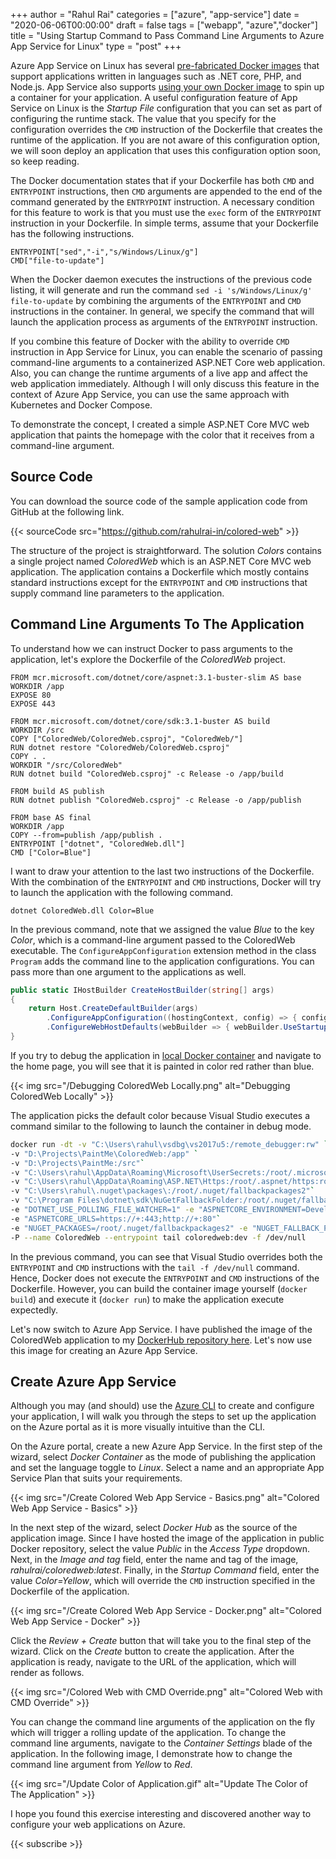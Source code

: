 ﻿+++
author = "Rahul Rai"
categories = ["azure", "app-service"]
date = "2020-06-06T00:00:00"
draft = false
tags = ["webapp", "azure","docker"]
title = "Using Startup Command to Pass Command Line Arguments to Azure App Service for Linux"
type = "post"
+++

Azure App Service on Linux has several [pre-fabricated Docker images](https://docs.microsoft.com/en-us/azure/app-service/containers/app-service-linux-faq) that support applications written in languages such as .NET core, PHP, and Node.js. App Service also supports [using your own Docker image](https://docs.microsoft.com/en-us/azure/app-service/containers/quickstart-docker) to spin up a container for your application. A useful configuration feature of App Service on Linux is the _Startup File_ configuration that you can set as part of configuring the runtime stack. The value that you specify for the configuration overrides the `CMD` instruction of the Dockerfile that creates the runtime of the application. If you are not aware of this configuration option, we will soon deploy an application that uses this configuration option soon, so keep reading.

The Docker documentation states that if your Dockerfile has both `CMD` and `ENTRYPOINT` instructions, then `CMD` arguments are appended to the end of the command generated by the `ENTRYPOINT` instruction. A necessary condition for this feature to work is that you must use the `exec` form of the `ENTRYPOINT` instruction in your Dockerfile. In simple terms, assume that your Dockerfile has the following instructions.

```
ENTRYPOINT["sed","-i","s/Windows/Linux/g"]
CMD["file-to-update"]
```

When the Docker daemon executes the instructions of the previous code listing, it will generate and run the command `sed -i 's/Windows/Linux/g' file-to-update` by combining the arguments of the `ENTRYPOINT` and `CMD` instructions in the container. In general, we specify the command that will launch the application process as arguments of the `ENTRYPOINT` instruction.

If you combine this feature of Docker with the ability to override `CMD` instruction in App Service for Linux, you can enable the scenario of passing command-line arguments to a containerized ASP.NET Core web application. Also, you can change the runtime arguments of a live app and affect the web application immediately. Although I will only discuss this feature in the context of Azure App Service, you can use the same approach with Kubernetes and Docker Compose.

To demonstrate the concept, I created a simple ASP.NET Core MVC web application that paints the homepage with the color that it receives from a command-line argument.

## Source Code

You can download the source code of the sample application code from GitHub at the following link.

{{< sourceCode src="https://github.com/rahulrai-in/colored-web" >}}

The structure of the project is straightforward. The solution _Colors_ contains a single project named _ColoredWeb_ which is an ASP.NET Core MVC web application. The application contains a Dockerfile which mostly contains standard instructions except for the `ENTRYPOINT` and `CMD` instructions that supply command line parameters to the application.

## Command Line Arguments To The Application

To understand how we can instruct Docker to pass arguments to the application, let's explore the Dockerfile of the _ColoredWeb_ project.

```
FROM mcr.microsoft.com/dotnet/core/aspnet:3.1-buster-slim AS base
WORKDIR /app
EXPOSE 80
EXPOSE 443

FROM mcr.microsoft.com/dotnet/core/sdk:3.1-buster AS build
WORKDIR /src
COPY ["ColoredWeb/ColoredWeb.csproj", "ColoredWeb/"]
RUN dotnet restore "ColoredWeb/ColoredWeb.csproj"
COPY . .
WORKDIR "/src/ColoredWeb"
RUN dotnet build "ColoredWeb.csproj" -c Release -o /app/build

FROM build AS publish
RUN dotnet publish "ColoredWeb.csproj" -c Release -o /app/publish

FROM base AS final
WORKDIR /app
COPY --from=publish /app/publish .
ENTRYPOINT ["dotnet", "ColoredWeb.dll"]
CMD ["Color=Blue"]
```

I want to draw your attention to the last two instructions of the Dockerfile. With the combination of the `ENTRYPOINT` and `CMD` instructions, Docker will try to launch the application with the following command.

```
dotnet ColoredWeb.dll Color=Blue
```

In the previous command, note that we assigned the value _Blue_ to the key _Color_, which is a command-line argument passed to the ColoredWeb executable. The `ConfigureAppConfiguration` extension method in the class `Program` adds the command line to the application configurations. You can pass more than one argument to the applications as well.

```cs
public static IHostBuilder CreateHostBuilder(string[] args)
{
    return Host.CreateDefaultBuilder(args)
        .ConfigureAppConfiguration((hostingContext, config) => { config.AddCommandLine(args); })
        .ConfigureWebHostDefaults(webBuilder => { webBuilder.UseStartup<Startup>(); });
}
```

If you try to debug the application in [local Docker container](https://docs.microsoft.com/en-us/visualstudio/containers/edit-and-refresh) and navigate to the home page, you will see that it is painted in color red rather than blue.

{{< img src="/Debugging ColoredWeb Locally.png" alt="Debugging ColoredWeb Locally" >}}

The application picks the default color because Visual Studio executes a command similar to the following to launch the container in debug mode.

```bash
docker run -dt -v "C:\Users\rahul\vsdbg\vs2017u5:/remote_debugger:rw" `
-v "D:\Projects\PaintMe\ColoredWeb:/app" `
-v "D:\Projects\PaintMe:/src"`
-v "C:\Users\rahul\AppData\Roaming\Microsoft\UserSecrets:/root/.microsoft/usersecrets:ro"`
-v "C:\Users\rahul\AppData\Roaming\ASP.NET\Https:/root/.aspnet/https:ro"`
-v "C:\Users\rahul\.nuget\packages\:/root/.nuget/fallbackpackages2"`
-v "C:\Program Files\dotnet\sdk\NuGetFallbackFolder:/root/.nuget/fallbackpackages"`
-e "DOTNET_USE_POLLING_FILE_WATCHER=1" -e "ASPNETCORE_ENVIRONMENT=Development"`
-e "ASPNETCORE_URLS=https://+:443;http://+:80"`
-e "NUGET_PACKAGES=/root/.nuget/fallbackpackages2" -e "NUGET_FALLBACK_PACKAGES=/root/.nuget/fallbackpackages;/root/.nuget/fallbackpackages2"`
-P --name ColoredWeb --entrypoint tail coloredweb:dev -f /dev/null
```

In the previous command, you can see that Visual Studio overrides both the `ENTRYPOINT` and `CMD` instructions with the `tail -f /dev/null` command. Hence, Docker does not execute the `ENTRYPOINT` and `CMD` instructions of the Dockerfile. However, you can build the container image yourself (`docker build`) and execute it (`docker run`) to make the application execute expectedly.

Let's now switch to Azure App Service. I have published the image of the ColoredWeb application to my [DockerHub repository here](https://hub.docker.com/r/rahulrai/coloredweb). Let's now use this image for creating an Azure App Service.

## Create Azure App Service

Although you may (and should) use the [Azure CLI](https://docs.microsoft.com/en-us/cli/azure/install-azure-cli) to create and configure your application, I will walk you through the steps to set up the application on the Azure portal as it is more visually intuitive than the CLI.

On the Azure portal, create a new Azure App Service. In the first step of the wizard, select _Docker Container_ as the mode of publishing the application and set the language toggle to _Linux_. Select a name and an appropriate App Service Plan that suits your requirements.

{{< img src="/Create Colored Web App Service - Basics.png" alt="Colored Web App Service - Basics" >}}

In the next step of the wizard, select _Docker Hub_ as the source of the application image. Since I have hosted the image of the application in public Docker repository, select the value _Public_ in the _Access Type_ dropdown. Next, in the _Image and tag_ field, enter the name and tag of the image, _rahulrai/coloredweb:latest_. Finally, in the _Startup Command_ field, enter the value _Color=Yellow_, which will override the `CMD` instruction specified in the Dockerfile of the application.

{{< img src="/Create Colored Web App Service - Docker.png"  alt="Colored Web App Service - Docker" >}}

Click the _Review + Create_ button that will take you to the final step of the wizard. Click on the _Create_ button to create the application. After the application is ready, navigate to the URL of the application, which will render as follows.

{{< img src="/Colored Web with CMD Override.png"  alt="Colored Web with CMD Override" >}}

You can change the command line arguments of the application on the fly which will trigger a rolling update of the application. To change the command line arguments, navigate to the _Container Settings_ blade of the application. In the following image, I demonstrate how to change the command line argument from _Yellow_ to _Red_.

{{< img src="/Update Color of Application.gif"  alt="Update The Color of The Application" >}}

I hope you found this exercise interesting and discovered another way to configure your web applications on Azure.

{{< subscribe >}}
